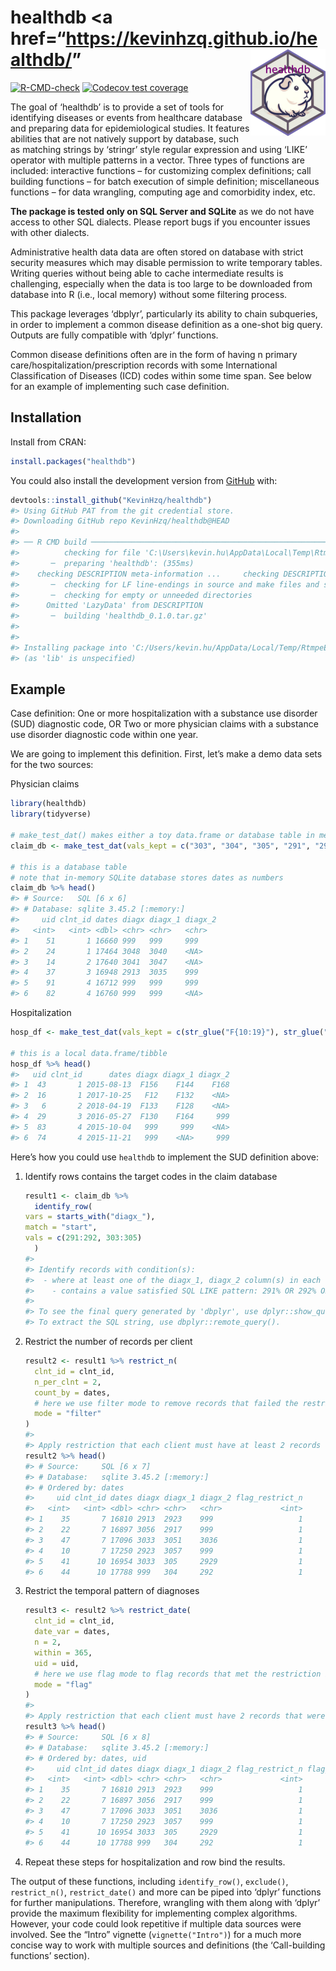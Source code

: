 
<!-- README.md is generated from README.Rmd. Please edit that file -->

# healthdb \<a href=“<https://kevinhzq.github.io/healthdb/>”<img src="man/figures/logo.png" alt="healthdb website" align="right" height="139"/></a>

<!-- badges: start -->

[![R-CMD-check](https://github.com/KevinHzq/healthdb/actions/workflows/R-CMD-check.yaml/badge.svg)](https://github.com/KevinHzq/healthdb/actions/workflows/R-CMD-check.yaml)
[![Codecov test
coverage](https://codecov.io/gh/KevinHzq/healthdb/branch/master/graph/badge.svg)](https://app.codecov.io/gh/KevinHzq/healthdb?branch=master)

<!-- badges: end -->

The goal of ‘healthdb’ is to provide a set of tools for identifying
diseases or events from healthcare database and preparing data for
epidemiological studies. It features abilities that are not natively
support by database, such as matching strings by ‘stringr’ style regular
expression and using ‘LIKE’ operator with multiple patterns in a vector.
Three types of functions are included: interactive functions – for
customizing complex definitions; call building functions – for batch
execution of simple definition; miscellaneous functions – for data
wrangling, computing age and comorbidity index, etc.

**The package is tested only on SQL Server and SQLite** as we do not
have access to other SQL dialects. Please report bugs if you encounter
issues with other dialects.

Administrative health data data are often stored on database with strict
security measures which may disable permission to write temporary
tables. Writing queries without being able to cache intermediate results
is challenging, especially when the data is too large to be downloaded
from database into R (i.e., local memory) without some filtering
process.

This package leverages ‘dbplyr’, particularly its ability to chain
subqueries, in order to implement a common disease definition as a
one-shot big query. Outputs are fully compatible with ‘dplyr’ functions.

Common disease definitions often are in the form of having n primary
care/hospitalization/prescription records with some International
Classification of Diseases (ICD) codes within some time span. See below
for an example of implementing such case definition.

## Installation

Install from CRAN:

``` r
install.packages("healthdb")
```

You could also install the development version from
[GitHub](https://github.com/) with:

``` r
devtools::install_github("KevinHzq/healthdb")
#> Using GitHub PAT from the git credential store.
#> Downloading GitHub repo KevinHzq/healthdb@HEAD
#> 
#> ── R CMD build ─────────────────────────────────────────────────────────────────
#>          checking for file 'C:\Users\kevin.hu\AppData\Local\Temp\Rtmpuo6XWu\remotes2f586d4e7489\KevinHzq-healthdb-cc38520/DESCRIPTION' ...  ✔  checking for file 'C:\Users\kevin.hu\AppData\Local\Temp\Rtmpuo6XWu\remotes2f586d4e7489\KevinHzq-healthdb-cc38520/DESCRIPTION'
#>       ─  preparing 'healthdb': (355ms)
#>    checking DESCRIPTION meta-information ...     checking DESCRIPTION meta-information ...   ✔  checking DESCRIPTION meta-information
#>       ─  checking for LF line-endings in source and make files and shell scripts
#>       ─  checking for empty or unneeded directories
#>      Omitted 'LazyData' from DESCRIPTION
#>       ─  building 'healthdb_0.1.0.tar.gz'
#>      
#> 
#> Installing package into 'C:/Users/kevin.hu/AppData/Local/Temp/RtmpeEZNbu/temp_libpath5a6c7c2724df'
#> (as 'lib' is unspecified)
```

## Example

Case definition: One or more hospitalization with a substance use
disorder (SUD) diagnostic code, OR Two or more physician claims with a
substance use disorder diagnostic code within one year.

We are going to implement this definition. First, let’s make a demo data
sets for the two sources:

Physician claims

``` r
library(healthdb)
library(tidyverse)

# make_test_dat() makes either a toy data.frame or database table in memory with known number of rows that satisfy the query we will show later
claim_db <- make_test_dat(vals_kept = c("303", "304", "305", "291", "292", str_glue("30{30:59}"), str_glue("29{10:29}"), noise_val = c("999", "111")), type = "database")

# this is a database table
# note that in-memory SQLite database stores dates as numbers
claim_db %>% head()
#> # Source:   SQL [6 x 6]
#> # Database: sqlite 3.45.2 [:memory:]
#>     uid clnt_id dates diagx diagx_1 diagx_2
#>   <int>   <int> <dbl> <chr> <chr>   <chr>  
#> 1    51       1 16660 999   999     999    
#> 2    24       1 17464 3048  3040    <NA>   
#> 3    14       2 17640 3041  3047    <NA>   
#> 4    37       3 16948 2913  3035    999    
#> 5    91       4 16712 999   999     999    
#> 6    82       4 16760 999   999     <NA>
```

Hospitalization

``` r
hosp_df <- make_test_dat(vals_kept = c(str_glue("F{10:19}"), str_glue("F{100:199}"), noise_val = "999"), type = "data.frame")

# this is a local data.frame/tibble
hosp_df %>% head()
#>   uid clnt_id      dates diagx diagx_1 diagx_2
#> 1  43       1 2015-08-13  F156    F144    F168
#> 2  16       1 2017-10-25   F12    F132    <NA>
#> 3   6       2 2018-04-19  F133    F128    <NA>
#> 4  29       3 2016-05-27  F130    F164     999
#> 5  83       4 2015-10-04   999     999    <NA>
#> 6  74       4 2015-11-21   999    <NA>     999
```

Here’s how you could use `healthdb` to implement the SUD definition
above:

1.  Identify rows contains the target codes in the claim database

    ``` r
    result1 <- claim_db %>%
      identify_row(
    vars = starts_with("diagx_"),
    match = "start",
    vals = c(291:292, 303:305)
      )
    #> 
    #> Identify records with condition(s): 
    #>  - where at least one of the diagx_1, diagx_2 column(s) in each record 
    #>    - contains a value satisfied SQL LIKE pattern: 291% OR 292% OR 303% OR 304% OR 305% 
    #> 
    #> To see the final query generated by 'dbplyr', use dplyr::show_query() on the output. 
    #> To extract the SQL string, use dbplyr::remote_query().
    ```

2.  Restrict the number of records per client

    ``` r
    result2 <- result1 %>% restrict_n(
      clnt_id = clnt_id,
      n_per_clnt = 2,
      count_by = dates,
      # here we use filter mode to remove records that failed the restriction
      mode = "filter"
    )
    #> 
    #> Apply restriction that each client must have at least 2 records with distinct dates. Clients/groups whichdid not meetthe condition were excluded.
    result2 %>% head()
    #> # Source:     SQL [6 x 7]
    #> # Database:   sqlite 3.45.2 [:memory:]
    #> # Ordered by: dates
    #>     uid clnt_id dates diagx diagx_1 diagx_2 flag_restrict_n
    #>   <int>   <int> <dbl> <chr> <chr>   <chr>             <int>
    #> 1    35       7 16810 2913  2923    999                   1
    #> 2    22       7 16897 3056  2917    999                   1
    #> 3    47       7 17096 3033  3051    3036                  1
    #> 4    10       7 17250 2923  3057    999                   1
    #> 5    41      10 16954 3033  305     2929                  1
    #> 6    44      10 17788 999   304     292                   1
    ```

3.  Restrict the temporal pattern of diagnoses

    ``` r
    result3 <- result2 %>% restrict_date(
      clnt_id = clnt_id,
      date_var = dates,
      n = 2,
      within = 365,
      uid = uid,
      # here we use flag mode to flag records that met the restriction instead of removing those
      mode = "flag"
    )
    #> 
    #> Apply restriction that each client must have 2 records that were  within 365 days. Records that met the condition were flagged.
    result3 %>% head()
    #> # Source:     SQL [6 x 8]
    #> # Database:   sqlite 3.45.2 [:memory:]
    #> # Ordered by: dates, uid
    #>     uid clnt_id dates diagx diagx_1 diagx_2 flag_restrict_n flag_restrict_date
    #>   <int>   <int> <dbl> <chr> <chr>   <chr>             <int>              <int>
    #> 1    35       7 16810 2913  2923    999                   1                  1
    #> 2    22       7 16897 3056  2917    999                   1                  1
    #> 3    47       7 17096 3033  3051    3036                  1                  1
    #> 4    10       7 17250 2923  3057    999                   1                  0
    #> 5    41      10 16954 3033  305     2929                  1                  0
    #> 6    44      10 17788 999   304     292                   1                  0
    ```

4.  Repeat these steps for hospitalization and row bind the results.

The output of these functions, including `identify_row()`, `exclude()`,
`restrict_n()`, `restrict_date()` and more can be piped into ‘dplyr’
functions for further manipulations. Therefore, wrangling with them
along with ‘dplyr’ provide the maximum flexibility for implementing
complex algorithms. However, your code could look repetitive if multiple
data sources were involved. See the “Intro” vignette
(`vignette("Intro")`) for a much more concise way to work with multiple
sources and definitions (the ‘Call-building functions’ section).
